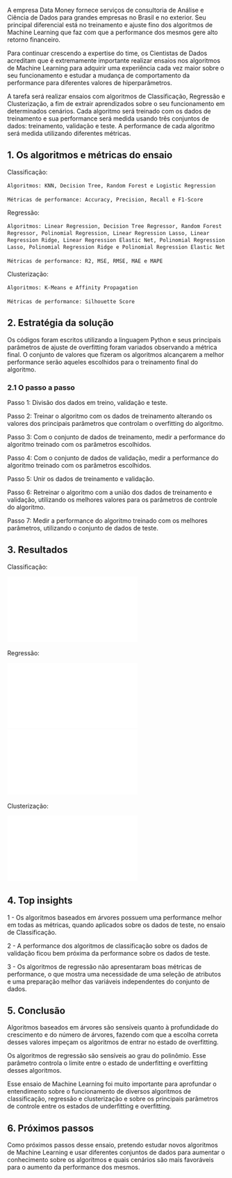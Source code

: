 A empresa Data Money fornece serviços de consultoria de Análise e Ciência de Dados para grandes empresas no Brasil e no exterior. Seu principal diferencial está no treinamento e ajuste fino dos algoritmos de Machine Learning que faz com que a performance dos mesmos gere alto retorno financeiro.

Para continuar crescendo a expertise do time, os Cientistas de Dados acreditam que é extremamente importante realizar ensaios nos algoritmos de Machine Learning para adquirir uma experiência cada vez maior sobre o seu funcionamento e estudar a mudança de comportamento da performance para diferentes valores de hiperparâmetros.

A tarefa será realizar ensaios com algoritmos de Classificação, Regressão e Clusterização, a fim de extrair aprendizados sobre o seu funcionamento em determinados cenários. Cada algoritmo será treinado com os dados de treinamento e sua performance será medida usando três conjuntos de dados: treinamento, validação e teste. A performance de cada algoritmo será medida utilizando diferentes métricas. 

## 1. Os algoritmos e métricas do ensaio

Classificação:

    Algoritmos: KNN, Decision Tree, Random Forest e Logistic Regression

    Métricas de performance: Accuracy, Precision, Recall e F1-Score

Regressão:

    Algoritmos: Linear Regression, Decision Tree Regressor, Random Forest Regressor, Polinomial Regression, Linear Regression Lasso, Linear Regression Ridge, Linear Regression Elastic Net, Polinomial Regression Lasso, Polinomial Regression Ridge e Polinomial Regression Elastic Net

    Métricas de performance: R2, MSE, RMSE, MAE e MAPE

Clusterização:

    Algoritmos: K-Means e Affinity Propagation
   
    Métricas de performance: Silhouette Score

## 2. Estratégia da solução
Os códigos foram escritos utilizando a linguagem Python e seus principais parâmetros de ajuste de overfitting foram variados observando a métrica final. O conjunto de valores que fizeram os algoritmos alcançarem a melhor performance serão aqueles escolhidos para o treinamento final do algoritmo.

### 2.1 O passo a passo
Passo 1: Divisão dos dados em treino, validação e teste.

Passo 2: Treinar o algoritmo com os dados de treinamento alterando os valores dos principais parâmetros que controlam o overfitting do algoritmo.

Passo 3: Com o conjunto de dados de treinamento, medir a performance do algoritmo treinado com os parâmetros escolhidos.

Passo 4: Com o conjunto de dados de validação, medir a performance do algoritmo treinado com os parâmetros escolhidos.

Passo 5: Unir os dados de treinamento e validação.

Passo 6: Retreinar o algoritmo com a união dos dados de treinamento e validação, utilizando os melhores valores para os 
parâmetros de controle do algoritmo.

Passo 7: Medir a performance do algoritmo treinado com os melhores parâmetros, utilizando o conjunto de dados de teste.

## 3. Resultados
Classificação:

![](img-classificacao.pdf)

Regressão:

![](img1-regressao.pdf)
![](img2-regressao.pdf)

Clusterização:

![](img-clusterizacao.pdf)


## 4. Top insights

1 - Os algoritmos baseados em árvores possuem uma performance melhor em todas as métricas, quando aplicados sobre os dados de teste, no ensaio de Classificação.

2 - A performance dos algoritmos de classificação sobre os dados de validação ficou bem próxima da performance sobre os dados de teste.

3 - Os algoritmos de regressão não apresentaram boas métricas de performance, o que mostra uma necessidade de uma seleção de atributos e uma preparação melhor das variáveis independentes do conjunto de dados.


## 5. Conclusão

Algoritmos baseados em árvores são sensíveis quanto à profundidade do crescimento e do número de árvores, fazendo com que a escolha correta desses valores impeçam os algoritmos de entrar no estado de overfitting.

Os algoritmos de regressão são sensíveis ao grau do polinômio. Esse parâmetro controla o limite entre o estado de underfitting e overfitting desses algoritmos.

Esse ensaio de Machine Learning foi muito importante para aprofundar o entendimento sobre o funcionamento de diversos algoritmos de classificação, regressão e clusterização e sobre os principais parâmetros de controle entre os estados de underfitting e overfitting.

## 6. Próximos passos

Como próximos passos desse ensaio, pretendo estudar novos algoritmos de Machine Learning e usar diferentes conjuntos de dados para aumentar o conhecimento sobre os algoritmos e quais cenários são mais favoráveis para o aumento da performance dos mesmos.
